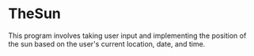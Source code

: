 # TheSun
 This program involves taking user input and implementing the position of the sun based on the user's current location, date, and time.
